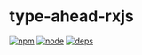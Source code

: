 # type-ahead-rxjs

[![npm][npm]][npm-url]
[![node][node]][node-url]
[![deps][deps]][deps-url]





[npm]: https://img.shields.io/npm/v/eslint-loader.svg
[npm-url]: https://npmjs.com/package/type-ahead-rxjs
[node]: https://img.shields.io/node/v/eslint-loader.svg
[node-url]: https://nodejs.org
[deps]: https://david-dm.org/amirsaeed671/type-ahead-rxjs.svg
[deps-url]: https://david-dm.org/amirsaeed671/type-ahead-rxjs
